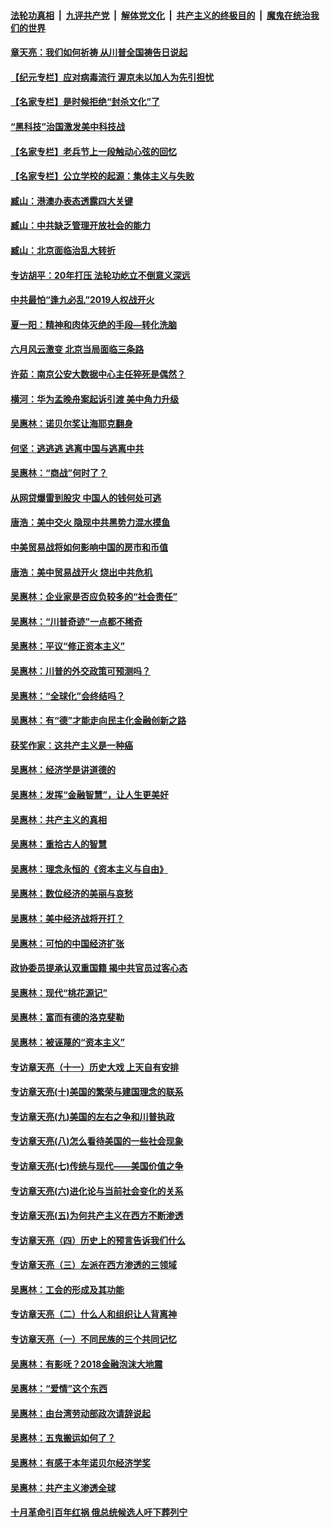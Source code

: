 ####  [法轮功真相](../../../../basic/blob/master/README.md?t=06280531) &nbsp;|&nbsp; [九评共产党](../../../../9ping.md/blob/master/README.md?t=06280531) &nbsp;|&nbsp; [解体党文化](../../../../jtdwh.md/blob/master/README.md?t=06280531)  &nbsp;|&nbsp; [共产主义的终极目的](../../../../gczydzjmd.md/blob/master/README.md?t=06280531) &nbsp;|&nbsp; [魔鬼在统治我们的世界](../../../../mgztzwmdsj.md/blob/master/README.md?t=06280531) 

#### [章天亮：我们如何祈祷 从川普全国祷告日说起](../pages/nsc423/n11944627.md?t=06280531) 

#### [【纪元专栏】应对病毒流行 渥京未以加人为先引担忧](../pages/nsc423/n11875714.md?t=06280531) 

#### [【名家专栏】是时候拒绝“封杀文化”了](../pages/nsc423/n11814093.md?t=06280531) 

#### [“黑科技”治国激发美中科技战](../pages/nsc423/n11638056.md?t=06280531) 

#### [【名家专栏】老兵节上一段触动心弦的回忆](../pages/nsc423/n11646016.md?t=06280531) 

#### [【名家专栏】公立学校的起源：集体主义与失败](../pages/nsc423/n11601833.md?t=06280531) 

#### [臧山：港澳办表态透露四大关键](../pages/nsc423/n11421628.md?t=06280531) 

#### [臧山：中共缺乏管理开放社会的能力](../pages/nsc423/n11407457.md?t=06280531) 

#### [臧山：北京面临治乱大转折](../pages/nsc423/n11406895.md?t=06280531) 

#### [专访胡平：20年打压 法轮功屹立不倒意义深远](../pages/nsc423/n11398800.md?t=06280531) 

#### [中共最怕“逢九必乱”2019人权战开火](../pages/nsc423/n11385248.md?t=06280531) 

#### [夏一阳：精神和肉体灭绝的手段—转化洗脑](../pages/nsc423/n11368250.md?t=06280531) 

#### [六月风云激变 北京当局面临三条路](../pages/nsc423/n11313668.md?t=06280531) 

#### [许茹：南京公安大数据中心主任猝死是偶然？](../pages/nsc423/n11064744.md?t=06280531) 

#### [横河：华为孟晚舟案起诉引渡 美中角力升级](../pages/nsc423/n11027230.md?t=06280531) 

#### [吴惠林：诺贝尔奖让海耶克翻身](../pages/nsc423/n10890049.md?t=06280531) 

#### [何坚：逃逃逃 逃离中国与逃离中共](../pages/nsc423/n10592891.md?t=06280531) 

#### [吴惠林：“商战”何时了？](../pages/nsc423/n10573558.md?t=06280531) 

#### [从网贷爆雷到股灾 中国人的钱何处可逃](../pages/nsc423/n10572800.md?t=06280531) 

#### [唐浩：美中交火 隐现中共黑势力混水摸鱼](../pages/nsc423/n10544040.md?t=06280531) 

#### [中美贸易战将如何影响中国的房市和币值](../pages/nsc423/n10543697.md?t=06280531) 

#### [唐浩：美中贸易战开火 烧出中共危机](../pages/nsc423/n10540126.md?t=06280531) 

#### [吴惠林：企业家是否应负较多的“社会责任”](../pages/nsc423/n10535022.md?t=06280531) 

#### [吴惠林：“川普奇迹”一点都不稀奇](../pages/nsc423/n10512808.md?t=06280531) 

#### [吴惠林：平议“修正资本主义”](../pages/nsc423/n10495724.md?t=06280531) 

#### [吴惠林：川普的外交政策可预测吗？](../pages/nsc423/n10462387.md?t=06280531) 

#### [吴惠林：“全球化”会终结吗？](../pages/nsc423/n10452838.md?t=06280531) 

#### [吴惠林：有“德”才能走向民主化金融创新之路](../pages/nsc423/n10432292.md?t=06280531) 

#### [获奖作家：这共产主义是一种癌](../pages/nsc423/n10431541.md?t=06280531) 

#### [吴惠林：经济学是讲道德的](../pages/nsc423/n10398014.md?t=06280531) 

#### [吴惠林：发挥“金融智慧”，让人生更美好](../pages/nsc423/n10375019.md?t=06280531) 

#### [吴惠林：共产主义的真相](../pages/nsc423/n10351394.md?t=06280531) 

#### [吴惠林：重拾古人的智慧](../pages/nsc423/n10337691.md?t=06280531) 

#### [吴惠林：理念永恒的《资本主义与自由》](../pages/nsc423/n10316274.md?t=06280531) 

#### [吴惠林：数位经济的美丽与哀愁](../pages/nsc423/n10292946.md?t=06280531) 

#### [吴惠林：美中经济战将开打？](../pages/nsc423/n10258825.md?t=06280531) 

#### [吴惠林：可怕的中国经济扩张](../pages/nsc423/n10219147.md?t=06280531) 

#### [政协委员提承认双重国籍 揭中共官员过客心态](../pages/nsc423/n10208809.md?t=06280531) 

#### [吴惠林：现代“桃花源记”](../pages/nsc423/n10185234.md?t=06280531) 

#### [吴惠林：富而有德的洛克斐勒](../pages/nsc423/n10142264.md?t=06280531) 

#### [吴惠林：被诬蔑的“资本主义”](../pages/nsc423/n10124816.md?t=06280531) 

#### [专访章天亮（十一）历史大戏 上天自有安排](../pages/nsc423/n10094905.md?t=06280531) 

#### [专访章天亮(十)美国的繁荣与建国理念的联系](../pages/nsc423/n10094899.md?t=06280531) 

#### [专访章天亮(九)美国的左右之争和川普执政](../pages/nsc423/n10094889.md?t=06280531) 

#### [专访章天亮(八)怎么看待美国的一些社会现象](../pages/nsc423/n10094857.md?t=06280531) 

#### [专访章天亮(七)传统与现代——美国价值之争](../pages/nsc423/n10093140.md?t=06280531) 

#### [专访章天亮(六)进化论与当前社会变化的关系](../pages/nsc423/n10092036.md?t=06280531) 

#### [专访章天亮(五)为何共产主义在西方不断渗透](../pages/nsc423/n10083620.md?t=06280531) 

#### [专访章天亮（四）历史上的预言告诉我们什么](../pages/nsc423/n10083606.md?t=06280531) 

#### [专访章天亮（三）左派在西方渗透的三领域](../pages/nsc423/n10081115.md?t=06280531) 

#### [吴惠林：工会的形成及其功能](../pages/nsc423/n10080633.md?t=06280531) 

#### [专访章天亮（二）什么人和组织让人背离神](../pages/nsc423/n10076637.md?t=06280531) 

#### [专访章天亮（一）不同民族的三个共同记忆](../pages/nsc423/n10074188.md?t=06280531) 

#### [吴惠林：有影呒？2018金融泡沫大地震](../pages/nsc423/n10040534.md?t=06280531) 

#### [吴惠林：“爱情”这个东西](../pages/nsc423/n10019423.md?t=06280531) 

#### [吴惠林：由台湾劳动部政次请辞说起](../pages/nsc423/n9979679.md?t=06280531) 

#### [吴惠林：五鬼搬运如何了？](../pages/nsc423/n9925338.md?t=06280531) 

#### [吴惠林：有感于本年诺贝尔经济学奖](../pages/nsc423/n9871883.md?t=06280531) 

#### [吴惠林：共产主义渗透全球](../pages/nsc423/n9812748.md?t=06280531) 

#### [十月革命引百年红祸 俄总统候选人吁下葬列宁](../pages/nsc423/n9810182.md?t=06280531) 


